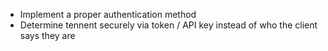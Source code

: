 - Implement a proper authentication method
- Determine tennent securely via token / API key instead of who the client says they are